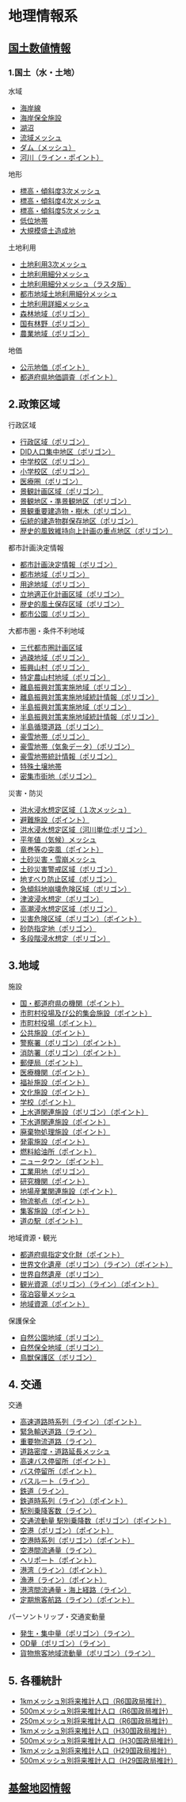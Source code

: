 # 地理情報系

## [国土数値情報](https://nlftp.mlit.go.jp/ksj/)

### 1.国土（水・土地）
水域
- [海岸線]()
- [海岸保全施設]()
- [湖沼]()
- [流域メッシュ]()
- [ダム（メッシュ）]()
- [河川（ライン・ポイント）]()

地形
- [標高・傾斜度3次メッシュ]()
- [標高・傾斜度4次メッシュ]()
- [標高・傾斜度5次メッシュ]()
- [低位地帯]()
- [大規模盛土造成地]()

土地利用
- [土地利用3次メッシュ]()
- [土地利用細分メッシュ]()
- [土地利用細分メッシュ（ラスタ版）]()
- [都市地域土地利用細分メッシュ]()
- [土地利用詳細メッシュ]()
- [森林地域（ポリゴン）]()
- [国有林野（ポリゴン）]()
- [農業地域（ポリゴン）]()

地価
- [公示地価（ポイント）]()
- [都道府県地価調査（ポイント）]()

## 2.政策区域
行政区域
- [行政区域（ポリゴン）]()
- [DID人口集中地区（ポリゴン）]()
- [中学校区（ポリゴン）]()
- [小学校区（ポリゴン）]()
- [医療圏（ポリゴン）]()
- [景観計画区域（ポリゴン）]()
- [景観地区・準景観地区（ポリゴン）]()
- [景観重要建造物・樹木（ポリゴン）]()
- [伝統的建造物群保存地区（ポリゴン）]()
- [歴史的風致維持向上計画の重点地区（ポリゴン）]()

都市計画決定情報
- [都市計画決定情報（ポリゴン）]()
- [都市地域（ポリゴン）]()
- [用途地域（ポリゴン）]()
- [立地適正化計画区域（ポリゴン）]()
- [歴史的風土保存区域（ポリゴン）]()
- [都市公園（ポリゴン）]()

大都市圏・条件不利地域
- [三代都市圏計画区域]()
- [過疎地域（ポリゴン）]()
- [振興山村（ポリゴン）]()
- [特定農山村地域（ポリゴン）]()
- [離島振興対策実施地域（ポリゴン）]()
- [離島振興対策実施地域統計情報（ポリゴン）]()
- [半島振興対策実施地域（ポリゴン）]()
- [半島振興対策実施地域統計情報（ポリゴン）]()
- [半島循環道路（ポリゴン）]()
- [豪雪地帯（ポリゴン）]()
- [豪雪地帯（気象データ）（ポリゴン）]()
- [豪雪地帯統計情報（ポリゴン）]()
- [特殊土壌地帯]()
- [密集市街地（ポリゴン）]()

災害・防災
- [洪水浸水想定区域（１次メッシュ）]()
- [避難施設（ポイント）]()
- [洪水浸水想定区域（河川単位:ポリゴン）]()
- [平年値（気候）メッシュ]()
- [竜巻等の突風（ポイント）]()
- [土砂災害・雪崩メッシュ]()
- [土砂災害警戒区域（ポリゴン）]()
- [地すべり防止区域（ポリゴン）]()
- [急傾斜地崩壊危険区域（ポリゴン）]()
- [津波浸水想定（ポリゴン）]()
- [高潮浸水想定区域（ポリゴン）]()
- [災害危険区域（ポリゴン）（ポイント）]()
- [砂防指定地（ポリゴン）]()
- [多段階浸水想定（ポリゴン）]()

## 3.地域
施設
- [国・都道府県の機関（ポイント）]()
- [市町村役場及び公的集会施設（ポイント）]()
- [市町村役場（ポイント）]()
- [公共施設（ポイント）]()
- [警察署（ポリゴン）（ポイント） ]()
- [消防署（ポリゴン）（ポイント） ]()
- [郵便局（ポイント）]()
- [医療機関（ポイント）]()
- [福祉施設（ポイント）]()
- [文化施設（ポイント）]()
- [学校（ポイント）]()
- [上水道関連施設（ポリゴン）（ポイント）]()
- [下水道関連施設（ポイント）]()
- [廃棄物処理施設（ポイント）]()
- [発電施設（ポイント）]()
- [燃料給油所（ポイント）]()
- [ニュータウン（ポイント）]()
- [工業用地（ポリゴン） ]()
- [研究機関（ポイント）]()
- [地場産業関連施設（ポイント）]()
- [物流拠点（ポイント）]()
- [集客施設（ポイント）]()
- [道の駅（ポイント）]()

地域資源・観光
- [都道府県指定文化財（ポイント） ]()
- [世界文化遺産（ポリゴン）（ライン）（ポイント） ]()
- [世界自然遺産（ポリゴン）]()
- [観光資源（ポリゴン）（ライン）（ポイント）]()
- [宿泊容量メッシュ ]()
- [地域資源（ポイント）]()

保護保全
- [自然公園地域（ポリゴン）]()
- [自然保全地域（ポリゴン）]()
- [鳥獣保護区（ポリゴン）]()

## 4. 交通
交通
- [高速道路時系列（ライン）（ポイント）]()
- [緊急輸送道路（ライン）]()
- [重要物流道路（ライン）]()
- [道路密度・道路延長メッシュ]()
- [高速バス停留所（ポイント）]()
- [バス停留所（ポイント）]()
- [バスルート（ライン） ]()
- [鉄道（ライン）]()
- [鉄道時系列（ライン）（ポイント）]()
- [駅別乗降客数（ライン）]()
- [交通流動量 駅別乗降数（ポリゴン）（ポイント）]()
- [空港（ポリゴン）（ポイント）]()
- [空港時系列（ポリゴン）（ポイント）]()
- [空港間流通量（ライン） ]()
- [ヘリポート（ポイント）]()
- [港湾（ライン）（ポイント）]()
- [漁港（ライン）（ポイント）]()
- [港湾間流通量・海上経路（ライン）]()
- [定期旅客航路（ライン）（ポイント） ]()

パーソントリップ・交通変動量
- [発生・集中量（ポリゴン）（ライン）]()
- [OD量（ポリゴン）（ライン）]()
- [貨物旅客地域流動量（ポリゴン）（ライン）]()

## 5. 各種統計
- [1kmメッシュ別将来推計人口（R6国政局推計）]()
- [500mメッシュ別将来推計人口（R6国政局推計） ]()
- [250mメッシュ別将来推計人口（R6国政局推計）]()
- [1kmメッシュ別将来推計人口（H30国政局推計） ]()
- [500mメッシュ別将来推計人口（H30国政局推計）]()
- [1kmメッシュ別将来推計人口（H29国政局推計）]()
- [500mメッシュ別将来推計人口（H29国政局推計）]()

## [基盤地図情報](https://www.gsi.go.jp/kiban/)
